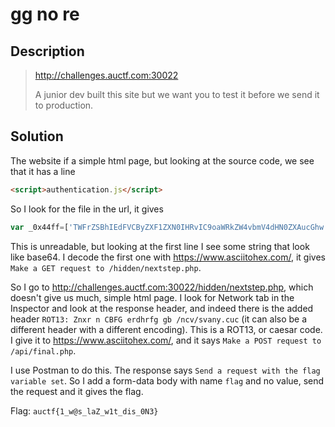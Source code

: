 # gg no re

## Description

> http://challenges.auctf.com:30022
> 
> A junior dev built this site but we want you to test it before we send it to production.

## Solution

The website if a simple html page, but looking at the source code, we see that it has a line

```html
<script>authentication.js</script>
```

So I look for the file in the url, it gives

```js
var _0x44ff=['TWFrZSBhIEdFVCByZXF1ZXN0IHRvIC9oaWRkZW4vbmV4dHN0ZXAucGhw','aW5jbHVkZXM=','bGVuZ3Ro','bG9n'];(function(_0x43cf52,_0x44ff2a){var _0x2ad1c9=function(_0x175747){while(--_0x175747){_0x43cf52['push'](_0x43cf52['shift']());}};_0x2ad1c9(++_0x44ff2a);}(_0x44ff,0x181));var _0x2ad1=function(_0x43cf52,_0x44ff2a){_0x43cf52=_0x43cf52-0x0;var _0x2ad1c9=_0x44ff[_0x43cf52];if(_0x2ad1['UmZuYF']===undefined){(function(){var _0x4760ee=function(){var _0x335dc0;try{_0x335dc0=Function('return\x20(function()\x20'+'{}.constructor(\x22return\x20this\x22)(\x20)'+');')();}catch(_0x3b3b3e){_0x335dc0=window;}return _0x335dc0;};var _0x1ecd5c=_0x4760ee();var _0x51e136='ABCDEFGHIJKLMNOPQRSTUVWXYZabcdefghijklmnopqrstuvwxyz0123456789+/=';_0x1ecd5c['atob']||(_0x1ecd5c['atob']=function(_0x218781){var _0x1c7e70=String(_0x218781)['replace'](/=+$/,'');var _0x1fccf7='';for(var _0x2ca4ce=0x0,_0x55266e,_0x546327,_0x17b8a3=0x0;_0x546327=_0x1c7e70['charAt'](_0x17b8a3++);~_0x546327&&(_0x55266e=_0x2ca4ce%0x4?_0x55266e*0x40+_0x546327:_0x546327,_0x2ca4ce++%0x4)?_0x1fccf7+=String['fromCharCode'](0xff&_0x55266e>>(-0x2*_0x2ca4ce&0x6)):0x0){_0x546327=_0x51e136['indexOf'](_0x546327);}return _0x1fccf7;});}());_0x2ad1['hdhzHi']=function(_0x5d9b5f){var _0x24b0b1=atob(_0x5d9b5f);var _0x5c5f21=[];for(var _0x390988=0x0,_0xd8eac0=_0x24b0b1['length'];_0x390988<_0xd8eac0;_0x390988++){_0x5c5f21+='%'+('00'+_0x24b0b1['charCodeAt'](_0x390988)['toString'](0x10))['slice'](-0x2);}return decodeURIComponent(_0x5c5f21);};_0x2ad1['wrYKfR']={};_0x2ad1['UmZuYF']=!![];}var _0x175747=_0x2ad1['wrYKfR'][_0x43cf52];if(_0x175747===undefined){_0x2ad1c9=_0x2ad1['hdhzHi'](_0x2ad1c9);_0x2ad1['wrYKfR'][_0x43cf52]=_0x2ad1c9;}else{_0x2ad1c9=_0x175747;}return _0x2ad1c9;};function authenticate(_0x335dc0){if(validate(_0x335dc0)){console[_0x2ad1('0x2')](_0x2ad1('0x3'));}};function validate(_0x3b3b3e){return _0x3b3b3e[_0x2ad1('0x1')]>=0x5&&_0x3b3b3e[_0x2ad1('0x0')]('$');}
```

This is unreadable, but looking at the first line I see some string that look like base64. I decode the first one with https://www.asciitohex.com/, it gives `Make a GET request to /hidden/nextstep.php`.

So I go to http://challenges.auctf.com:30022/hidden/nextstep.php, which doesn't give us much, simple html page. I look for Network tab in the Inspector and look at the response header, and indeed there is the added header `ROT13: Znxr n CBFG erdhrfg gb /ncv/svany.cuc` (it can also be a different header with a different encoding). This is a ROT13, or caesar code. I give it to https://www.asciitohex.com/, and it says `Make a POST request to /api/final.php`.

I use Postman to do this. The response says `Send a request with the flag variable set`. So I add a form-data body with name `flag` and no value, send the request and it gives the flag.

Flag: `auctf{1_w@s_laZ_w1t_dis_0N3}`